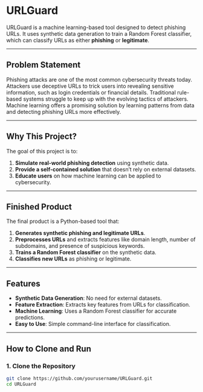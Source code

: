 # URLGuard

URLGuard is a machine learning-based tool designed to detect phishing URLs. It uses synthetic data generation to train a Random Forest classifier, which can classify URLs as either **phishing** or **legitimate**.

---

## **Problem Statement**
Phishing attacks are one of the most common cybersecurity threats today. Attackers use deceptive URLs to trick users into revealing sensitive information, such as login credentials or financial details. Traditional rule-based systems struggle to keep up with the evolving tactics of attackers. Machine learning offers a promising solution by learning patterns from data and detecting phishing URLs more effectively.

---

## **Why This Project?**
The goal of this project is to:
1. **Simulate real-world phishing detection** using synthetic data.
2. **Provide a self-contained solution** that doesn’t rely on external datasets.
3. **Educate users** on how machine learning can be applied to cybersecurity.

---

## **Finished Product**
The final product is a Python-based tool that:
1. **Generates synthetic phishing and legitimate URLs**.
2. **Preprocesses URLs** and extracts features like domain length, number of subdomains, and presence of suspicious keywords.
3. **Trains a Random Forest classifier** on the synthetic data.
4. **Classifies new URLs** as phishing or legitimate.

---

## **Features**
- **Synthetic Data Generation**: No need for external datasets.
- **Feature Extraction**: Extracts key features from URLs for classification.
- **Machine Learning**: Uses a Random Forest classifier for accurate predictions.
- **Easy to Use**: Simple command-line interface for classification.

---

## **How to Clone and Run**

### **1. Clone the Repository**
```bash
git clone https://github.com/yourusername/URLGuard.git
cd URLGuard

